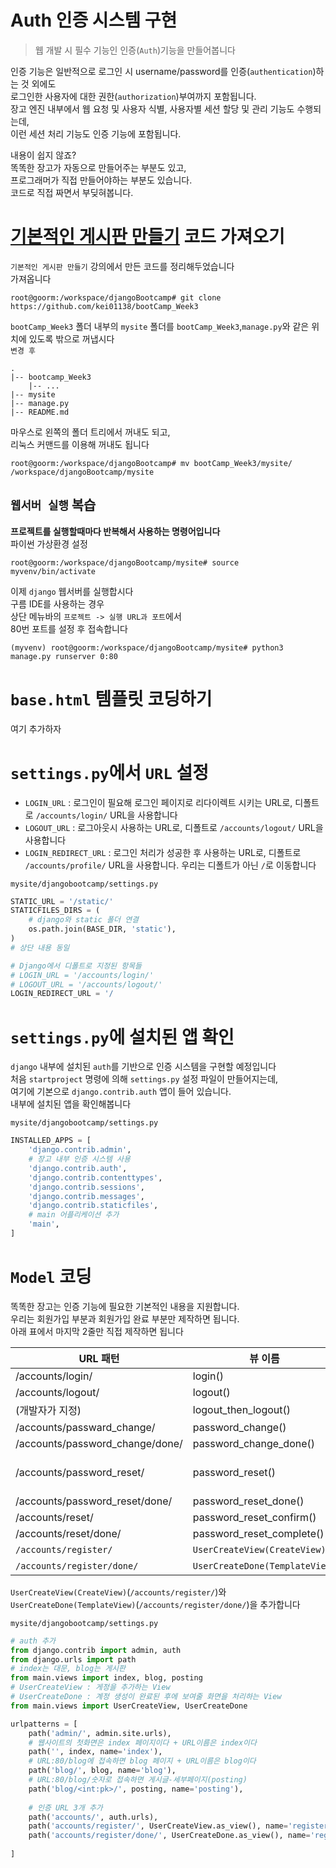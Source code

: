 # Auth 인증 시스템 구현
> 웹 개발 시 필수 기능인 인증(`Auth`)기능을 만들어봅니다

인증 기능은 일반적으로 로그인 시 username/password를 인증(`authentication`)하는 것 외에도  
로그인한 사용자에 대한 권한(`authorization`)부여까지 포함됩니다.  
장고 엔진 내부에서 웹 요청 및 사용자 식별, 사용자별 세션 할당 및 관리 기능도 수행되는데,  
이런 세션 처리 기능도 인증 기능에 포함됩니다.

내용이 쉽지 않죠?  
똑똑한 장고가 자동으로 만들어주는 부분도 있고,  
프로그래머가 직접 만들어야하는 부분도 있습니다.  
코드로 직접 짜면서 부딪혀봅니다.  

# [기본적인 게시판 만들기](https://github.com/haedal-with-knu/djangoBootcamp/blob/master/dashboard.md) 코드 가져오기

`기본적인 게시판 만들기` 강의에서 만든 코드를 정리해두었습니다  
가져옵니다  
```console
root@goorm:/workspace/djangoBootcamp# git clone https://github.com/kei01138/bootCamp_Week3
```

`bootCamp_Week3` 폴더 내부의 `mysite` 폴더를 `bootCamp_Week3`,`manage.py`와 같은 위치에 있도록 밖으로 꺼냅시다  
`변경 후`
```
.
|-- bootcamp_Week3
    |-- ...
|-- mysite
|-- manage.py
|-- README.md
```
마우스로 왼쪽의 폴더 트리에서 꺼내도 되고,  
리눅스 커맨드를 이용해 꺼내도 됩니다  
```console
root@goorm:/workspace/djangoBootcamp# mv bootCamp_Week3/mysite/ /workspace/djangoBootcamp/mysite
```


## `웹서버 실행` 복습  

**프로젝트를 실행할때마다 반복해서 사용하는 명령어입니다**  
파이썬 가상환경 설정 
```console
root@goorm:/workspace/djangoBootcamp/mysite# source myvenv/bin/activate
```
이제 `django` 웹서버를 실행합시다   
구름 IDE를 사용하는 경우  
상단 메뉴바의 `프로젝트 -> 실행 URL과 포트`에서   
80번 포트를 설정 후 접속합니다
```console
(myvenv) root@goorm:/workspace/djangoBootcamp/mysite# python3 manage.py runserver 0:80 
```

# `base.html` 템플릿 코딩하기
여기 추가하자

# `settings.py`에서 `URL` 설정
* `LOGIN_URL` : 로그인이 필요해 로그인 페이지로 리다이렉트 시키는 URL로, 디폴트로 `/accounts/login/` URL을 사용합니다
* `LOGOUT_URL` : 로그아웃시 사용하는 URL로, 디폴트로 `/accounts/logout/` URL을 사용합니다
* `LOGIN_REDIRECT_URL` : 로그인 처리가 성공한 후 사용하는 URL로, 디폴트로 `/accounts/profile/` URL을 사용합니다. 우리는 디폴트가 아닌 `/`로 이동합니다

`mysite/djangobootcamp/settings.py`  
```python
STATIC_URL = '/static/'
STATICFILES_DIRS = (
    # django와 static 폴더 연결
    os.path.join(BASE_DIR, 'static'),
)
# 상단 내용 동일

# Django에서 디폴트로 지정된 항목들
# LOGIN_URL = '/accounts/login/'
# LOGOUT_URL = '/accounts/logout/'
LOGIN_REDIRECT_URL = '/
```

# `settings.py`에 설치된 앱 확인
`django` 내부에 설치된 `auth`를 기반으로 인증 시스템을 구현할 예정입니다  
처음 `startproject` 명령에 의해 `settings.py` 설정 파일이 만들어지는데,  
여기에 기본으로 `django.contrib.auth` 앱이 들어 있습니다.  
내부에 설치된 앱을 확인해봅니다    

`mysite/djangobootcamp/settings.py`
```python
INSTALLED_APPS = [
    'django.contrib.admin',
    # 장고 내부 인증 시스템 사용
    'django.contrib.auth',
    'django.contrib.contenttypes',
    'django.contrib.sessions',
    'django.contrib.messages',
    'django.contrib.staticfiles',
    # main 어플리케이션 추가
    'main',
]
```

# `Model` 코딩
똑똑한 장고는 인증 기능에 필요한 기본적인 내용을 지원합니다.  
우리는 회원가입 부분과 회원가입 완료 부분만 제작하면 됩니다.  
아래 표에서 마지막 2줄만 직접 제작하면 됩니다

| URL 패턴                        	| 뷰 이름                        	| 템플릿 파일명                                                                                                        	|
|---------------------------------	|--------------------------------	|----------------------------------------------------------------------------------------------------------------------	|
| /accounts/login/                	| login()                        	| registration/login.html                                                                                              	|
| /accounts/logout/               	| logout()                       	| registration/logged_out.html                                                                                         	|
| (개발자가 지정)                 	| logout_then_logout()           	| (개발자가 지정)                                                                                                      	|
| /accounts/passward_change/      	| password_change()              	| registration/password_change_form.html                                                                               	|
| /accounts/password_change/done/ 	| password_change_done()         	| registration/password_change_done.html                                                                               	|
| /accounts/password_reset/       	| password_reset()               	| registration/password_reset_form.html registration/password_reset_email.html registration/password_reset_subject.txt 	|
| /accounts/password_reset/done/  	| password_reset_done()          	| registration/password_reset_done.html                                                                                	|
| /accounts/reset/                	| password_reset_confirm()       	| registration/password_reset_confirm.html                                                                             	|
| /accounts/reset/done/           	| password_reset_complete()      	| registration/password_reset_complete.html                                                                            	|
| `/accounts/register/`             	| `UserCreateView(CreateView)`     	| registration/register.html                                                                                           	|
| `/accounts/register/done/`        	| `UserCreateDone(TemplateView)` 	| registration/register_done.html                                                                                      	|


`UserCreateView(CreateView)`(`/accounts/register/`)와   `UserCreateDone(TemplateView)`(`/accounts/register/done/`)을 추가합니다  


`mysite/djangobootcamp/settings.py`  
```python
# auth 추가
from django.contrib import admin, auth
from django.urls import path
# index는 대문, blog는 게시판
from main.views import index, blog, posting
# UserCreateView : 게정을 추가하는 View
# UserCreateDone : 계정 생성이 완료된 후에 보여줄 화면을 처리하는 View
from main.views import UserCreateView, UserCreateDone

urlpatterns = [
    path('admin/', admin.site.urls),
    # 웹사이트의 첫화면은 index 페이지이다 + URL이름은 index이다
    path('', index, name='index'),
    # URL:80/blog에 접속하면 blog 페이지 + URL이름은 blog이다
    path('blog/', blog, name='blog'),
    # URL:80/blog/숫자로 접속하면 게시글-세부페이지(posting)
    path('blog/<int:pk>/', posting, name='posting'),
    
    # 인증 URL 3개 추가 
    path('accounts/', auth.urls),
    path('accounts/register/', UserCreateView.as_view(), name='register'),
    path('accounts/register/done/', UserCreateDone.as_view(), name='register_done'),
    
]
```


